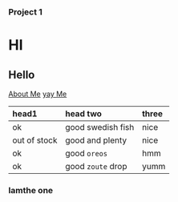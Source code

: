 <h3>Project 1</h3>


<h1>HI</h1>
<h2>Hello</h2>

<a href="./Journey/001/Readme.md" title="About Me">About Me</a>
<a href="https://github.com/DiamondPurvis/100DaysOfCloud/blob/main/README.md" title="About Me">yay Me</a>

<table>
    <thead>
      <tr>
        <th style="text-align: left">head1</th>
        <th style="text-align: left">head two</th>
        <th style="text-align: left">three</th>
      </tr>
    </thead>
    <tbody>
      <tr>
        <td style="text-align: left">ok</td>
        <td style="text-align: left">good swedish fish</td>
        <td style="text-align: left">nice</td>
      </tr>
      <tr>
        <td style="text-align: left">out of stock</td>
        <td style="text-align: left">good and plenty</td>
        <td style="text-align: left">nice</td>
      </tr>
      <tr>
        <td style="text-align: left">ok</td>
        <td style="text-align: left">good <code class="language-plaintext highlighter-rouge">oreos</code></td>
        <td style="text-align: left">hmm</td>
      </tr>
      <tr>
        <td style="text-align: left">ok</td>
        <td style="text-align: left">good <code class="language-plaintext highlighter-rouge">zoute</code> drop</td>
        <td style="text-align: left">yumm</td>
      </tr>
    </tbody>
  </table>

<h3>Iamthe one</h3>
